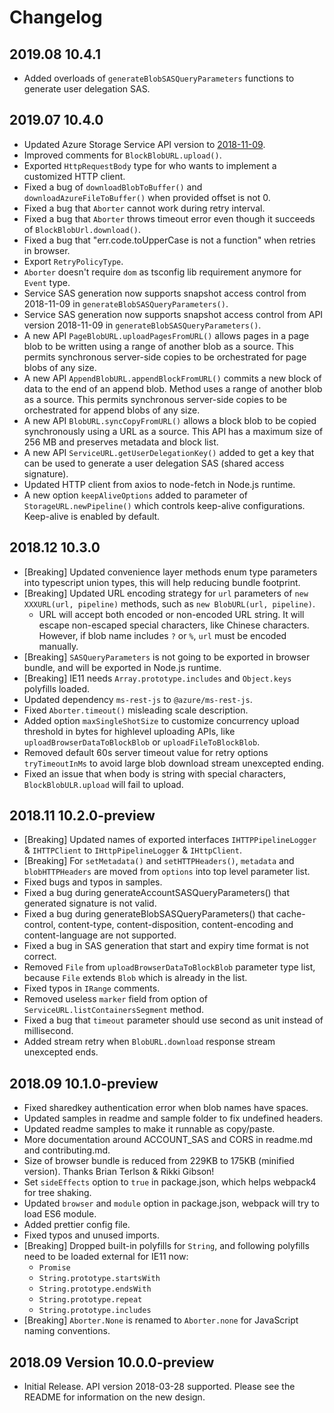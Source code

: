 # Changelog

## 2019.08 10.4.1

* Added overloads of `generateBlobSASQueryParameters` functions to generate user delegation SAS.

## 2019.07 10.4.0

* Updated Azure Storage Service API version to [2018-11-09](https://docs.microsoft.com/en-us/rest/api/storageservices/version-2018-11-09).
* Improved comments for `BlockBlobURL.upload()`.
* Exported `HttpRequestBody` type for who wants to implement a customized HTTP client.
* Fixed a bug of `downloadBlobToBuffer()` and `downloadAzureFileToBuffer()` when provided offset is not 0.
* Fixed a bug that `Aborter` cannot work during retry interval.
* Fixed a bug that `Aborter` throws timeout error even though it succeeds of `BlockBlobUrl.download()`.
* Fixed a bug that "err.code.toUpperCase is not a function" when retries in browser.
* Export `RetryPolicyType`.
* `Aborter` doesn't require `dom` as tsconfig lib requirement anymore for `Event` type.
* Service SAS generation now supports snapshot access control from 2018-11-09 in `generateBlobSASQueryParameters()`.
* Service SAS generation now supports snapshot access control from API version 2018-11-09 in `generateBlobSASQueryParameters()`.
* A new API `PageBlobURL.uploadPagesFromURL()` allows pages in a page blob to be written using a range of another blob as a source. This permits synchronous server-side copies to be orchestrated for page blobs of any size.
* A new API `AppendBlobURL.appendBlockFromURL()` commits a new block of data to the end of an append blob. Method uses a range of another blob as a source. This permits synchronous server-side copies to be orchestrated for append blobs of any size.
* A new API `BlobURL.syncCopyFromURL()` allows a block blob to be copied synchronously using a URL as a source. This API has a maximum size of 256 MB and preserves metadata and block list.
* A new API `ServiceURL.getUserDelegationKey()` added to get a key that can be used to generate a user delegation SAS (shared access signature).
* Updated HTTP client from axios to node-fetch in Node.js runtime.
* A new option `keepAliveOptions` added to parameter of `StorageURL.newPipeline()` which controls keep-alive configurations. Keep-alive is enabled by default.

## 2018.12 10.3.0

* [Breaking] Updated convenience layer methods enum type parameters into typescript union types, this will help reducing bundle footprint.
* [Breaking] Updated URL encoding strategy for `url` parameters of `new XXXURL(url, pipeline)` methods, such as `new BlobURL(url, pipeline)`.
  * URL will accept both encoded or non-encoded URL string. It will escape non-escaped special characters, like Chinese characters. However, if blob name includes `?` or `%`, `url` must be encoded manually.
* [Breaking] `SASQueryParameters` is not going to be exported in browser bundle, and will be exported in Node.js runtime.
* [Breaking] IE11 needs `Array.prototype.includes` and `Object.keys` polyfills loaded.
* Updated dependency `ms-rest-js` to `@azure/ms-rest-js`.
* Fixed `Aborter.timeout()` misleading scale description.
* Added option `maxSingleShotSize` to customize concurrency upload threshold in bytes for highlevel uploading APIs, like `uploadBrowserDataToBlockBlob` or `uploadFileToBlockBlob`.
* Removed default 60s server timeout value for retry options `tryTimeoutInMs` to avoid large blob download stream unexcepted ending.
* Fixed an issue that when body is string with special characters, `BlockBlobULR.upload` will fail to upload.

## 2018.11 10.2.0-preview

* [Breaking] Updated names of exported interfaces `IHTTPPipelineLogger` & `IHTTPClient` to `IHttpPipelineLogger` & `IHttpClient`.
* [Breaking] For `setMetadata()` and `setHTTPHeaders()`, `metadata` and `blobHTTPHeaders` are moved from `options` into top level parameter list.
* Fixed bugs and typos in samples.
* Fixed a bug during generateAccountSASQueryParameters() that generated signature is not valid.
* Fixed a bug during generateBlobSASQueryParameters() that cache-control, content-type, content-disposition, content-encoding and content-language are not supported.
* Fixed a bug in SAS generation that start and expiry time format is not correct.
* Removed `File` from `uploadBrowserDataToBlockBlob` parameter type list, because `File` extends `Blob` which is already in the list.
* Fixed typos in `IRange` comments.
* Removed useless `marker` field from option of `ServiceURL.listContainersSegment` method.
* Fixed a bug that `timeout` parameter should use second as unit instead of millisecond.
* Added stream retry when `BlobURL.download` response stream unexcepted ends.

## 2018.09 10.1.0-preview

* Fixed sharedkey authentication error when blob names have spaces.
* Updated samples in readme and sample folder to fix undefined headers.
* Updated readme samples to make it runnable as copy/paste.
* More documentation around ACCOUNT_SAS and CORS in readme.md and contributing.md.
* Size of browser bundle is reduced from 229KB to 175KB (minified version). Thanks Brian Terlson & Rikki Gibson!
* Set `sideEffects` option to `true` in package.json, which helps webpack4 for tree shaking.
* Updated `browser` and `module` option in package.json, webpack will try to load ES6 module.
* Added prettier config file.
* Fixed typos and unused imports.
* [Breaking] Dropped built-in polyfills for `String`, and following polyfills need to be loaded external for IE11 now:
  * `Promise`
  * `String.prototype.startsWith`
  * `String.prototype.endsWith`
  * `String.prototype.repeat`
  * `String.prototype.includes`
* [Breaking] `Aborter.None` is renamed to `Aborter.none` for JavaScript naming conventions.

## 2018.09 Version 10.0.0-preview

* Initial Release. API version 2018-03-28 supported. Please see the README for information on the new design.
